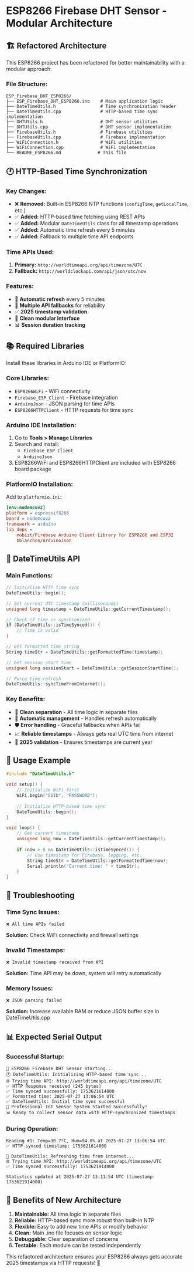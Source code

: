 # ESP8266 Firebase DHT Sensor - Modular Architecture

## 🏗️ **Refactored Architecture**

This ESP8266 project has been refactored for better maintainability with a modular approach:

### **File Structure:**
```
ESP_Firebase_DHT_ESP8266/
├── ESP_Firebase_DHT_ESP8266.ino    # Main application logic
├── DateTimeUtils.h                 # Time synchronization header
├── DateTimeUtils.cpp               # HTTP-based time sync implementation
├── DHTUtils.h                      # DHT sensor utilities
├── DHTUtils.cpp                    # DHT sensor implementation
├── FirebaseUtils.h                 # Firebase utilities
├── FirebaseUtils.cpp               # Firebase implementation
├── WiFiConnection.h                # WiFi utilities
├── WiFiConnection.cpp              # WiFi implementation
└── README_ESP8266.md              # This file
```

## 🕐 **HTTP-Based Time Synchronization**

### **Key Changes:**
- ❌ **Removed:** Built-in ESP8266 NTP functions (`configTime`, `getLocalTime`, etc.)
- ✅ **Added:** HTTP-based time fetching using REST APIs
- ✅ **Added:** Modular `DateTimeUtils` class for all timestamp operations
- ✅ **Added:** Automatic time refresh every 5 minutes
- ✅ **Added:** Fallback to multiple time API endpoints

### **Time APIs Used:**
1. **Primary:** `http://worldtimeapi.org/api/timezone/UTC`
2. **Fallback:** `http://worldclockapi.com/api/json/utc/now`

### **Features:**
- 🔄 **Automatic refresh** every 5 minutes
- 📡 **Multiple API fallbacks** for reliability
- ✅ **2025 timestamp validation** 
- 🧰 **Clean modular interface**
- 📊 **Session duration tracking**

## 📚 **Required Libraries**

Install these libraries in Arduino IDE or PlatformIO:

### **Core Libraries:**
- `ESP8266WiFi` - WiFi connectivity
- `Firebase_ESP_Client` - Firebase integration
- `ArduinoJson` - JSON parsing for time APIs
- `ESP8266HTTPClient` - HTTP requests for time sync

### **Arduino IDE Installation:**
1. Go to **Tools > Manage Libraries**
2. Search and install:
   - `Firebase ESP Client`
   - `ArduinoJson`
3. ESP8266WiFi and ESP8266HTTPClient are included with ESP8266 board package

### **PlatformIO Installation:**
Add to `platformio.ini`:
```ini
[env:nodemcuv2]
platform = espressif8266
board = nodemcuv2
framework = arduino
lib_deps = 
    mobizt/Firebase Arduino Client Library for ESP8266 and ESP32
    bblanchon/ArduinoJson
```

## 🔧 **DateTimeUtils API**

### **Main Functions:**
```cpp
// Initialize HTTP time sync
DateTimeUtils::begin();

// Get current UTC timestamp (milliseconds)
unsigned long timestamp = DateTimeUtils::getCurrentTimestamp();

// Check if time is synchronized
if (DateTimeUtils::isTimeSynced()) {
    // Time is valid
}

// Get formatted time string
String timeStr = DateTimeUtils::getFormattedTime(timestamp);

// Get session start time
unsigned long sessionStart = DateTimeUtils::getSessionStartTime();

// Force time refresh
DateTimeUtils::syncTimeFromInternet();
```

### **Key Benefits:**
- 🧹 **Clean separation** - All time logic in separate files
- 🔄 **Automatic management** - Handles refresh automatically
- 🛡️ **Error handling** - Graceful fallbacks when APIs fail
- 📈 **Reliable timestamps** - Always gets real UTC time from internet
- 🎯 **2025 validation** - Ensures timestamps are current year

## 🚀 **Usage Example**

```cpp
#include "DateTimeUtils.h"

void setup() {
    // Initialize WiFi first
    WiFi.begin("SSID", "PASSWORD");
    
    // Initialize HTTP-based time sync
    DateTimeUtils::begin();
}

void loop() {
    // Get current timestamp
    unsigned long now = DateTimeUtils::getCurrentTimestamp();
    
    if (now > 0 && DateTimeUtils::isTimeSynced()) {
        // Use timestamp for Firebase, logging, etc.
        String timeStr = DateTimeUtils::getFormattedTime(now);
        Serial.println("Current time: " + timeStr);
    }
}
```

## 🐛 **Troubleshooting**

### **Time Sync Issues:**
```
❌ All time APIs failed
```
**Solution:** Check WiFi connectivity and firewall settings

### **Invalid Timestamps:**
```
❌ Invalid timestamp received from API
```
**Solution:** Time API may be down, system will retry automatically

### **Memory Issues:**
```
❌ JSON parsing failed
```
**Solution:** Increase available RAM or reduce JSON buffer size in DateTimeUtils.cpp

## 📊 **Expected Serial Output**

### **Successful Startup:**
```
🚀 ESP8266 Firebase DHT Sensor Starting...
🕐 DateTimeUtils: Initializing HTTP-based time sync...
🌐 Trying time API: http://worldtimeapi.org/api/timezone/UTC
✅ HTTP Response received (245 bytes)
✅ Time synced successfully: 1753621614000
✅ Formatted time: 2025-07-27 13:06:54 UTC
✅ DateTimeUtils: Initial time sync successful
🎉 Professional IoT Sensor System Started Successfully!
📊 Ready to collect sensor data with HTTP-synchronized timestamps
```

### **During Operation:**
```
Reading #1: Temp=30.7°C, Hum=94.0% at 2025-07-27 13:06:54 UTC
✅ HTTP-synced timestamp: 1753621614000

🔄 DateTimeUtils: Refreshing time from internet...
🌐 Trying time API: http://worldtimeapi.org/api/timezone/UTC
✅ Time synced successfully: 1753621914000

Statistics updated at 2025-07-27 13:11:54 UTC (timestamp: 1753621914000)
```

## 🎯 **Benefits of New Architecture**

1. **Maintainable:** All time logic in separate files
2. **Reliable:** HTTP-based sync more robust than built-in NTP
3. **Flexible:** Easy to add new time APIs or modify behavior
4. **Clean:** Main .ino file focuses on sensor logic
5. **Debuggable:** Clear separation of concerns
6. **Testable:** Each module can be tested independently

This refactored architecture ensures your ESP8266 always gets accurate 2025 timestamps via HTTP requests! 🎉 